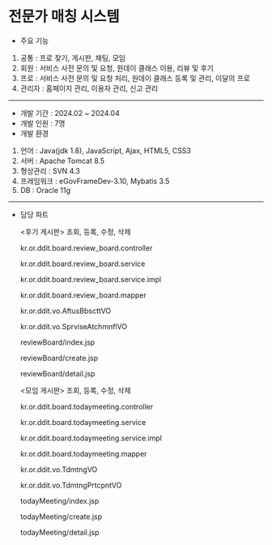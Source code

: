 # 전문가 매칭 시스템
+ 주요 기능
1. 공통 : 프로 찾기, 게시판, 채팅, 모임
2. 회원 : 서비스 사전 문의 및 요청, 원데이 클래스 이용, 리뷰 및 후기
3. 프로 : 서비스 사전 문의 및 요청 처리, 원데이 클래스 등록 및 관리, 이달의 프로
4. 관리자 : 홈페이지 관리, 이용자 관리, 신고 관리
---
+ 개발 기간 : 2024.02 ~ 2024.04
+ 개발 인원 : 7명
+ 개발 환경
1. 언어 : Java(jdk 1.8), JavaScript, Ajax, HTML5, CSS3
2. 서버 : Apache Tomcat 8.5
3. 형상관리 : SVN 4.3
4. 프레임워크 : eGovFrameDev-3.10, Mybatis 3.5
5. DB : Oracle 11g
---
+ 담당 파트

  <후기 게시판> 조회, 등록, 수정, 삭제

  kr.or.ddit.board.review_board.controller

  kr.or.ddit.board.review_board.service

  kr.or.ddit.board.review_board.service.impl

  kr.or.ddit.board.review_board.mapper

  kr.or.ddit.vo.AftusBbscttVO

  kr.or.ddit.vo.SprviseAtchmnflVO

  reviewBoard/index.jsp

  reviewBoard/create.jsp

  reviewBoard/detail.jsp

  <모임 게시판> 조회, 등록, 수정, 삭제

  kr.or.ddit.board.todaymeeting.controller

  kr.or.ddit.board.todaymeeting.service

  kr.or.ddit.board.todaymeeting.service.impl

  kr.or.ddit.board.todaymeeting.mapper

  kr.or.ddit.vo.TdmtngVO

  kr.or.ddit.vo.TdmtngPrtcpntVO

  todayMeeting/index.jsp

  todayMeeting/create.jsp

  todayMeeting/detail.jsp
